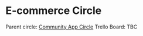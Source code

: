 # E-commerce Circle

Parent circle: [Community App Circle](/circles/community_app/community_app.md)
Trello Board: TBC
